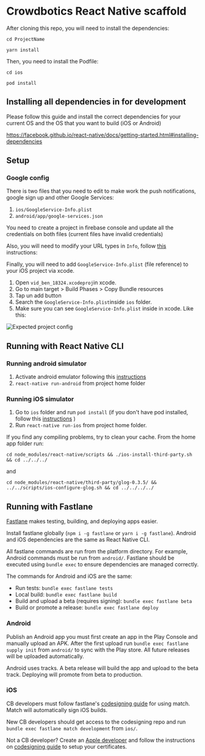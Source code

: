# Crowdbotics React Native scaffold

After cloning this repo, you will need to install the dependencies:

`cd ProjectName`

`yarn install`

Then, you need to install the Podfile:

`cd ios`

`pod install`

## Installing all dependencies in for development

Please follow this guide and install the correct dependencies for your current OS and the OS that you want to build (iOS or Android)

https://facebook.github.io/react-native/docs/getting-started.html#installing-dependencies

## Setup

### Google config

There is two files that you need to edit to make work the push notifications, google sign up and other Google Services:

1. `ios/GoogleService-Info.plist`
2. `android/app/google-services.json`

You need to create a project in firebase console and update all the credentials on both files (current files have invalid credentials)

Also, you will need to modify your URL types in `Info`, follow [this](https://github.com/react-native-community/react-native-google-signin/blob/master/docs/ios-guide.md#3-xcode-configuration) instructions:

Finally, you will need to add `GoogleService-Info.plist` (file reference) to your iOS project via xcode.

1. Open `vid_ben_18324.xcodeproj`in xcode.
2. Go to main target > Build Phases > Copy Bundle resources
3. Tap un add button
4. Search the `GoogleService-Info.plist`inside `ios` folder.
5. Make sure you can see `GoogleService-Info.plist` inside in xcode. Like this:

![Expected project config](https://github.com/react-native-community/react-native-google-signin/raw/master/img/buildPhasesWithoutPods.png)

## Running with React Native CLI

### Running android simulator

1. Activate android emulator following this [instructions](https://facebook.github.io/react-native/docs/running-on-device)
2. `react-native run-android` from project home folder

### Running iOS simulator

1. Go to `ios` folder and run `pod install` (if you don't have pod installed, follow this [instructions](https://guides.cocoapods.org/using/getting-started.html) )
2. Run `react-native run-ios` from project home folder.

If you find any compiling problems, try to clean your cache. From the home app folder run:

`cd node_modules/react-native/scripts && ./ios-install-third-party.sh && cd ../../../`

and

`cd node_modules/react-native/third-party/glog-0.3.5/ && ../../scripts/ios-configure-glog.sh && cd ../../../../`

## Running with Fastlane

[Fastlane](https://fastlane.tools/) makes testing, building, and deploying apps
easier.

Install fastlane globally (`npm i -g fastlane` or `yarn i -g fastlane`).
Android and iOS dependencies are the same as React Native CLI.

All fastlane commands are run from the platform directory. For example, Android
commands must be run from `android/`. Fastlane should be executed using `bundle exec` to ensure dependencies are managed correctly.

The commands for Android and iOS are the same:

- Run tests: `bundle exec fastlane tests`
- Local build: `bundle exec fastlane build`
- Build and upload a beta (requires signing): `bundle exec fastlane beta`
- Build or promote a release: `bundle exec fastlane deploy`

### Android

Publish an Android app you must first create an app in the Play Console and
manually upload an APK. After the first upload run `bundle exec fastlane supply init` from `android/` to sync with the Play store. All future releases will be
uploaded automatically.

Android uses tracks. A beta release will build the app and upload to the beta
track. Deploying will promote from beta to production.

### iOS

CB developers must follow fastlane's [codesigning guide](https://codesigning.guide/) for using match.
Match will automatically sign iOS builds.

New CB developers should get access to the codesigning repo and run `bundle exec fastlane match development` from `ios/`.

Not a CB developer? Create an [Apple developer](https://developer.apple.com)
and follow the instructions on [codesigning guide](https://codesigning.guide/)
to setup your certificates.
